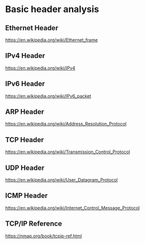 Basic header analysis
===

## Ethernet Header
https://en.wikipedia.org/wiki/Ethernet_frame

## IPv4 Header
https://en.wikipedia.org/wiki/IPv4

## IPv6 Header
https://en.wikipedia.org/wiki/IPv6_packet

## ARP Header
https://en.wikipedia.org/wiki/Address_Resolution_Protocol

## TCP Header
https://en.wikipedia.org/wiki/Transmission_Control_Protocol

## UDP Header
https://en.wikipedia.org/wiki/User_Datagram_Protocol

## ICMP Header
https://en.wikipedia.org/wiki/Internet_Control_Message_Protocol

## TCP/IP Reference
https://nmap.org/book/tcpip-ref.html